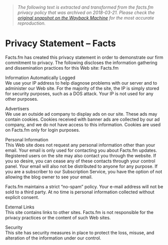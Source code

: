 > *The following text is extracted and transformed from the facts.fm privacy policy that was archived on 2018-03-21. Please check the [original snapshot on the Wayback Machine](https://web.archive.org/web/20180321040656id_/http%3A//www.facts.fm/privacy-statement) for the most accurate reproduction.*

# Privacy Statement – Facts

Facts.fm has created this privacy statement in order to demonstrate our firm commitment to privacy. The following discloses the information gathering and dissemination practices for this Web site: Facts.fm

Information Automatically Logged  
We use your IP address to help diagnose problems with our server and to administer our Web site. For the majority of the site, the IP is simply stored for security purposes, such as a DOS attack. Your IP is not used for any other purposes.

Advertisers  
We use an outside ad company to display ads on our site. These ads may contain cookies. Cookies received with banner ads are collected by our ad company, and we do not have access to this information. Cookies are used on Facts.fm only for login purposes.

Personal Information  
This Web site does not request any personal information other than your email. Your email is only used for contacting you about Facts.fm updates. Registered users on the site may also contact you through the website. If you so desire, you can cease any of these contacts through your control panel. Your email will also not be distributed to anyone for any purpose. If you are a subscriber to our Subscription Service, you have the option of not allowing the blog owner to see your email.

Facts.fm maintains a strict “no-spam” policy. Your e-mail address will not be sold to a third party. At no time is personal information collected without explicit consent.

External Links  
This site contains links to other sites. Facts.fm is not responsible for the privacy practices or the content of such Web sites.

Security  
This site has security measures in place to protect the loss, misuse, and alteration of the information under our control.
